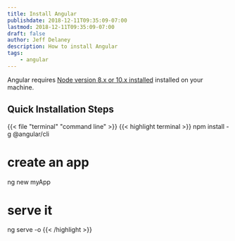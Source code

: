 ```yaml
---
title: Install Angular
publishdate: 2018-12-11T09:35:09-07:00
lastmod: 2018-12-11T09:35:09-07:00
draft: false
author: Jeff Delaney
description: How to install Angular
tags: 
    - angular
---
```


Angular requires [Node version 8.x or 10.x installed](/snippets/install-nodejs/) installed on your machine.

## Quick Installation Steps

{{< file "terminal" "command line" >}}
{{< highlight terminal >}}
npm install -g @angular/cli

# create an app
ng new myApp

# serve it
ng serve -o
{{< /highlight >}}
